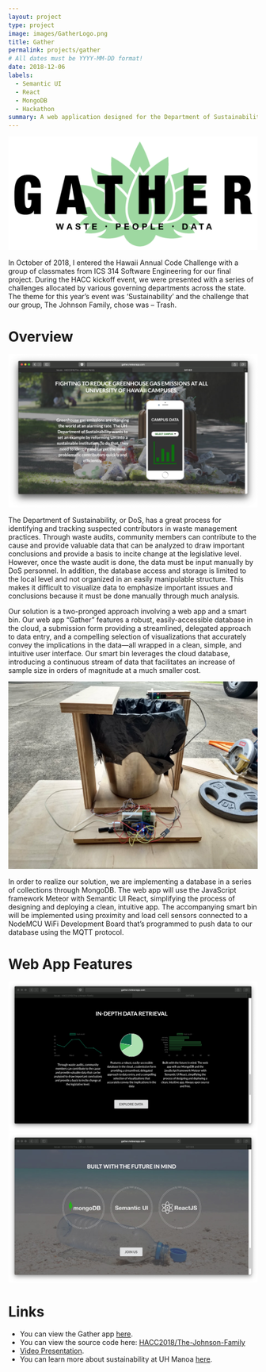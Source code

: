 ```yaml
---
layout: project
type: project
image: images/GatherLogo.png
title: Gather
permalink: projects/gather
# All dates must be YYYY-MM-DD format!
date: 2018-12-06
labels:
  - Semantic UI
  - React
  - MongoDB
  - Hackathon
summary: A web application designed for the Department of Sustainability at UH Manoa.
---
```


<img class="ui image centered" src="https://github.com/HACC2018/The-Johnson-Family/blob/master/app/public/images/gatherLogo.png?raw=true">

In October of 2018, I entered the Hawaii Annual Code Challenge with a group of classmates from ICS 314 Software Engineering for our final project. During the HACC kickoff event, we were presented with a series of challenges allocated by various governing departments across the state. The theme for this year’s event was ‘Sustainability’ and the challenge that our group, The Johnson Family, chose was – Trash. 

# Overview

<img class="ui image centered" src="../images/landing1.png">

The Department of Sustainability, or DoS, has a great process for identifying and tracking suspected contributors in waste management practices. Through waste audits, community members can contribute to the cause and provide valuable data that can be analyzed to draw important conclusions and provide a basis to incite change at the legislative level. However, once the waste audit is done, the data must be input manually by DoS personnel. In addition, the database access and storage is limited to the local level and not organized in an easily manipulable structure. This makes it difficult to visualize data to emphasize important issues and conclusions because it must be done manually through much analysis.

Our solution is a two-pronged approach involving a web app and a smart bin. Our web app “Gather” features a robust, easily-accessible database in the cloud, a submission form providing a streamlined, delegated approach to data entry, and a compelling selection of visualizations that accurately convey the implications in the data—all wrapped in a clean, simple, and intuitive user interface. Our smart bin leverages the cloud database, introducing a continuous stream of data that facilitates an increase of sample size in orders of magnitude at a much smaller cost.

<img class="ui image centered" src="../images/trashbin.jpg">

In order to realize our solution, we are implementing a database in a series of collections through MongoDB. The web app will use the JavaScript framework Meteor with Semantic UI React, simplifying the process of designing and deploying a clean, intuitive app. The accompanying smart bin will be implemented using proximity and load cell sensors connected to a NodeMCU WiFi Development Board that’s programmed to push data to our database using the MQTT protocol.


# Web App Features

<img class="ui image centered" src="../images/landing3.png">





<img class="ui image centered" src="../images/landing4.png">

# Links

* You can view the Gather app [here](http://gather.meteorapp.com/#/).
* You can view the source code here: <a href="https://github.com/HACC2018/The-Johnson-Family"><i class="large github icon"></i>HACC2018/The-Johnson-Family</a>
* [Video Presentation](https://youtu.be/XZxnj_RrCKs).
* You can learn more about sustainability at UH Manoa [here](http://manoa.hawaii.edu/sustainability/).



